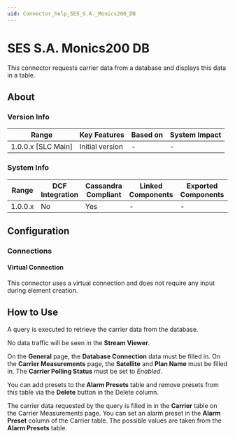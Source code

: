 ```yaml
---
uid: Connector_help_SES_S.A._Monics200_DB
---
```


# SES S.A. Monics200 DB

This connector requests carrier data from a database and displays this data in a table.

## About

### Version Info

| Range                | Key Features     | Based on     | System Impact     |
|----------------------|------------------|--------------|-------------------|
| 1.0.0.x \[SLC Main\] | Initial version  | \-           | \-                |

### System Info

| Range     | DCF Integration     | Cassandra Compliant     | Linked Components     | Exported Components     |
|-----------|---------------------|-------------------------|-----------------------|-------------------------|
| 1.0.0.x   | No                  | Yes                     | \-                    | \-                      |

## Configuration

### Connections

#### Virtual Connection

This connector uses a virtual connection and does not require any input during element creation.

## How to Use

A query is executed to retrieve the carrier data from the database.

No data traffic will be seen in the **Stream Viewer**.

On the **General** page, the **Database Connection** data must be filled in.
On the **Carrier Measurements** page, the **Satellite** and **Plan Name** must be filled in. The **Carrier Polling Status** must be set to *Enabled*.

You can add presets to the **Alarm Presets** table and remove presets from this table via the **Delete** button in the Delete column.

The carrier data requested by the query is filled in in the **Carrier** table on the Carrier Measurements page. You can set an alarm preset in the **Alarm Preset** column of the Carrier table. The possible values are taken from the **Alarm Presets** table.

